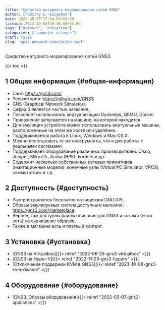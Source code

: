 ```yaml
---
title: "Средство натурного моделирования сетей GNS3"
author: ["Dmitry S. Kulyabov"]
date: 2022-05-07T15:54:00+03:00
lastmod: 2023-10-08T18:16:00+03:00
tags: ["network", "education"]
categories: ["computer-science"]
draft: false
slug: "gns3-network-simulation-tool"
---
```


Средство натурного моделирования сетей GNS3.

<!--more-->

{{< toc >}}


## <span class="section-num">1</span> Общая информация {#общая-информация}

-   Сайт: <https://gns3.com/>
-   Репозитории: <https://github.com/GNS3>
-   GNS (Graphical Network Simulator).
-   Цифра _3_ является частью названия.
-   Позволяет использовать виртуализацию Dynamips, QEMU, Docker.
-   Приложение запускается на машине, на которой находится.
-   Для эмуляции устройств может использовать виртуальные машины, расположенные на этом же хосте или удалённо.
-   Поддерживается работа в Linux, Windows и Mac OS X.
-   Можно использовать те же инструменты, что и для работы с реальными системами.
-   Поддерживает оборудование различных производителей: Cisco, Juniper, MikroTik, Aruba (HPE), Fortinet и др.
-   Содержит несколько собственных сетевых примитивов (имитационные модели): конечные узлы (Virtual PC Simulator, VPCS), коммутаторы и т.д.


## <span class="section-num">2</span> Доступность {#доступность}

-   Распространяется бесплатно по лицензии GNU GPL.
-   Образы эмулируемых систем доступны в магазине: <https://gns3.com/marketplace>.
-   Вернее, там доступны файлы описания для GNS3 и ссылки (если есть) на скачивание образов.
-   Также в магазине есть и платный контент.


## <span class="section-num">3</span> Установка {#установка}

-   [GNS3 на Virtualbox]({{< relref "2022-06-25-gns3-virtualbox" >}})
-   [GNS3 на Hyper-V]({{< relref "2022-11-29-gns3-hyperv" >}})
-   [Отключение поддержки KVM в GNS3]({{< relref "2023-10-08-gns3-kvm-disable" >}})


## <span class="section-num">4</span> Оборудование {#оборудование}

-   [GNS3. Образы оборудования]({{< relref "2022-05-07-gns3-appliances" >}})
